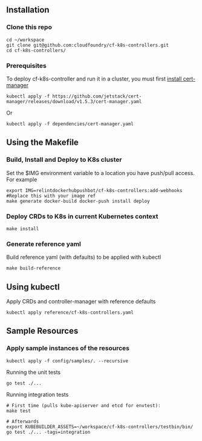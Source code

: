 ## Installation
### Clone this repo

```
cd ~/workspace
git clone git@github.com:cloudfoundry/cf-k8s-controllers.git
cd cf-k8s-controllers/
```

### Prerequisites
To deploy cf-k8s-controller and run it in a cluster, you must first [install cert-manager](https://cert-manager.io/docs/installation/) 
```
kubectl apply -f https://github.com/jetstack/cert-manager/releases/download/v1.5.3/cert-manager.yaml
```
Or
```
kubectl apply -f dependencies/cert-manager.yaml
```

## Using the Makefile
### Build, Install and Deploy to K8s cluster
Set the $IMG environment variable to a location you have push/pull access. For example 
```
export IMG=relintdockerhubpushbot/cf-k8s-controllers:add-webhooks #Replace this with your image ref
make generate docker-build docker-push install deploy
```

### Deploy CRDs to K8s in current Kubernetes context
```
make install
```

### Generate reference yaml
Build reference yaml (with defaults) to be applied with kubectl
```
make build-reference
```

## Using kubectl
Apply CRDs and controller-manager with reference defaults
```
kubectl apply reference/cf-k8s-controllers.yaml
```


## Sample Resources
### Apply sample instances of the resources
```
kubectl apply -f config/samples/. --recursive
```

Running the unit tests
```
go test ./...
```

Running integration tests
```
# First time (pulls kube-apiserver and etcd for envtest):
make test

# Afterwards
export KUBEBUILDER_ASSETS=~/workspace/cf-k8s-controllers/testbin/bin/
go test ./... -tags=integration
```

